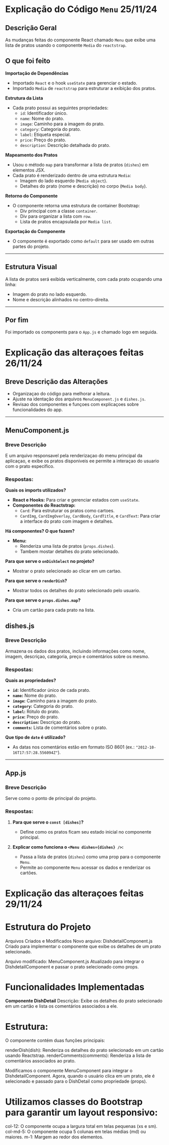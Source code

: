 # Explicação do Código `Menu` 25/11/24

## Descrição Geral

As mudanças feitas do componente React chamado `Menu` que exibe uma lista de pratos usando o componente `Media` do `reactstrap`.

## O que foi feito

**Importação de Dependências**

- Importado `React` e o hook `useState` para gerenciar o estado.
- Importado `Media` de `reactstrap` para estruturar a exibição dos pratos.

**Estrutura da Lista**

- Cada prato possui as seguintes propriedades:
  - `id`: Identificador único.
  - `name`: Nome do prato.
  - `image`: Caminho para a imagem do prato.
  - `category`: Categoria do prato.
  - `label`: Etiqueta especial.
  - `price`: Preço do prato.
  - `description`: Descrição detalhada do prato.

**Mapeamento dos Pratos**

- Usou o método `map` para transformar a lista de pratos (`dishes`) em elementos JSX.
- Cada prato é renderizado dentro de uma estrutura `Media`:
  - Imagem do lado esquerdo (`Media object`).
  - Detalhes do prato (nome e descrição) no corpo (`Media body`).

**Retorno do Componente**

- O componente retorna uma estrutura de container Bootstrap:
  - Div principal com a classe `container`.
  - Div para organizar a lista com `row`.
  - Lista de pratos encapsulada por `Media list`.

**Exportação do Componente**

- O componente é exportado como `default` para ser usado em outras partes do projeto.

---

## Estrutura Visual

A lista de pratos será exibida verticalmente, com cada prato ocupando uma linha:

- Imagem do prato no lado esquerdo.
- Nome e descrição alinhados no centro-direita.

---

## Por fim

Foi importado os components para o `App.js` e chamado logo em seguida.

# Explicação das alteraçoes feitas 26/11/24

## Breve Descrição das Alterações

- Organizaçao do código para melhorar a leitura.
- Ajuste na identação dos arquivos `MenuComponent.js` e `dishes.js`.
- Revisao dos componentes e funçoes com explicaçoes sobre funcionalidades do app.

---

## **MenuComponent.js**

### Breve Descrição

E um arquivo responsavel pela renderizaçao do menu principal da aplicaçao, e exibe os pratos disponiveis ee permite a interaçao do usuario com o prato especifico.

### Respostas:

**Quais os imports utilizados?**

- **React e Hooks:** Para criar e gerenciar estados com `useState`.
- **Componentes do Reactstrap:**
  - `Card`: Para estruturar os pratos como cartoes.
  - `CardImg`, `CardImgOverlay`, `CardBody`, `CardTitle`, e `CardText`: Para criar a interface do prato com imagem e detalhes.

**Há componentes? O que fazem?**

- **Menu:**
  - Renderiza uma lista de pratos (`props.dishes`).
  - Tambem mostar detalhes do prato selecionado.

**Para que serve o `onDishSelect` no projeto?**

- Mostrar o prato selecionado ao clicar em um cartao.

**Para que serve o `renderDish`?**

- Mostrar todos os detalhes do prato selecionado pelo usuario.

**Para que serve o `props.dishes.map`?**

- Cria um cartão para cada prato na lista.

## **dishes.js**

### Breve Descrição

Armazena os dados dos pratos, incluindo informações como nome, imagem, descriçao, categoria, preço e comentários sobre os mesmo.

### Respostas:

**Quais as propriedades?**

- **`id`:** Identificador único de cada prato.
- **`name`:** Nome do prato.
- **`image`:** Caminho para a imagem do prato.
- **`category`:** Categoria do prato.
- **`label`:** Rótulo do prato.
- **`price`:** Preço do prato.
- **`description`:** Descriçao do prato.
- **`comments`:** Lista de comentários sobre o prato.

**Que tipo de `date` é utilizado?**

- As datas nos comentários estão em formato ISO 8601 (ex.: `"2012-10-16T17:57:28.556094Z"`).

---

## **App.js**

### Breve Descrição

Serve como o ponto de principal do projeto.

### Respostas:

1. **Para que serve o `const [dishes]`?**

   - Define como os pratos ficam seu estado inicial no componente principal.

2. **Explicar como funciona o `<Menu dishes={dishes} />`:**
   - Passa a lista de pratos (`dishes`) como uma prop para o componente `Menu`.
   - Permite ao componente `Menu` acessar os dados e renderizar os cartões.

# Explicação das alteraçoes feitas 29/11/24

# Estrutura do Projeto

Arquivos Criados e Modificados
Novo arquivo: DishdetailComponent.js
Criado para implementar o componente que exibe os detalhes de um prato selecionado.

Arquivo modificado: MenuComponent.js
Atualizado para integrar o DishdetailComponent e passar o prato selecionado como props.

# Funcionalidades Implementadas

**Componente DishDetail**
Descrição:
Exibe os detalhes do prato selecionado em um cartão e lista os comentários associados a ele.

# Estrutura:

O componente contém duas funções principais:

renderDish(dish): Renderiza os detalhes do prato selecionado em um cartão usando Reactstrap.
renderComments(comments): Renderiza a lista de comentários associados ao prato.

Modificamos o componente MenuComponent para integrar o DishdetailComponent. Agora, quando o usuário clica em um prato, ele é selecionado e passado para o DishDetail como propriedade (props).

# Utilizamos classes do Bootstrap para garantir um layout responsivo:

col-12: O componente ocupa a largura total em telas pequenas (xs e sm).
col-md-5: O componente ocupa 5 colunas em telas médias (md) ou maiores.
m-1: Margem ao redor dos elementos.
